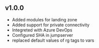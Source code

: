 ## v1.0.0
- Added modules for landing zone
- Added support for private connectivity
- Integreted with Azure DevOps
- Configured SHA in jumpserver
- replaced default values of rg tags to vars